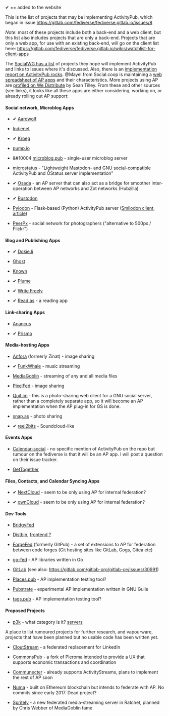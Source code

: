 &#10004; == added to the website

This is the list of projects that may be implementing ActivityPub, which began in issue https://gitlab.com/fediverse/fediverse.gitlab.io/issues/8

*Note*: most of these projects include both a back-end and a web client, but this list also includes projects that are only a back-end. Projects that are only a web app, for use with an existing back-end, will go on the client list here:
https://gitlab.com/fediverse/fediverse.gitlab.io/wikis/watchlist-for-client-apps

The [SocialWG has a list](https://www.w3.org/wiki/Socialwg/ActivityPub_network) of projects they hope will implement ActivityPub and links to Issues where it&#39;s discussed. Also, there is an [implementation report on ActivityPub.rocks](https://activitypub.rocks/implementation-report/). @Mayel from Social.coop is maintaining a [web spreadsheet of AP apps](https://ethercalc.org/fediverse-stacks) and their characteristics. More projects using AP are [profiled on We Distribute](https://medium.com/we-distribute) by Sean Tilley. From these and other sources (see links), it looks like all these apps are either considering, working on, or already rolling out AP support:

#### Social network, Microblog Apps

* &#10004; [Aardwolf](https://github.com/Aardwolf-Social/aardwolf)

* [Indienet](https://source.ind.ie/project/heartbeat-cocoa/issues/194#note_10162)

* &#10004; [Kroeg](https://git.puckipedia.com/kroeg)

* [pump.io](https://github.com/pump-io/pump.io/issues/1241)

* &#10004 [microblog.pub](https://github.com/tsileo/microblog.pub) - single-user microblog server

* [microstatus](https://github.com/Arkanosis/microstatus) - "Lightweight Mastodon- and GNU social-compatible ActivityPub and OStatus server implementation"

* &#10004; [Osada](https://macgirvin.com/wiki/mike/Osada/Home) - an AP server that can also act as a bridge for smoother inter-operation between AP networks and Zot networks (Hubzilla)

* &#10004; [Rustodon](https://github.com/rustodon/rustodon)

* [Pylodon](https://github.com/rowanlupton/pylodon) - Flask-based (Python) ActivityPub server
([Smilodon client](https://github.com/rowanlupton/smilodon), [article](https://blog.rowan.website/2017/12/23/pylodon))

* [PeerPx](https://github.com/peerpx) - social network for photographers ("alternative to 500px / Flickr")

#### Blog and Publishing Apps

* &#10004; [Dokie.li](https://dokie.li)

* [Ghost](https://forum.ghost.org/t/federate-over-activitypub/1989/15)

* [Known](https://github.com/idno/Known/issues/1701)

* &#10004; [Plume](https://github.com/Plume-org/Plume)

* &#10004; [Write Freely](https://writefreely.org)

* &#10004; [Read.as](https://github.com/writeas/Read.as) - a reading app 

#### Link-sharing Apps

* [Anancus](https://gitlab.com/tuxether/anancus)

* &#10004; [Prismo](https://gitlab.com/mbajur/prismo)

#### Media-hosting Apps

* [Anfora](https://github.com/anforaProject/anfora) (formerly Zinat) - image sharing

* &#10004; [FunkWhale](https://medium.com/we-distribute/funkwhale-an-open-source-grooveshark-alternative-begins-activitypub-implementation-cbc10a412b20) - music streaming

* [MediaGoblin](https://issues.mediagoblin.org/ticket/5503) - streaming of any and all media files

* [PixelFed](https://pixelfed.org/) - image sharing

* [Quit.im](https://quit.im) - this is a photo-sharing web client for a GNU social server, rather than a completely separate app, so it will become an AP implementation when the AP plug-in for GS is done.

* [snap.as](https://github.com/snapas) - photo sharing

* &#10004; [reel2bits](https://github.com/rhaamo/reel2bits) - Soundcloud-like
 
#### Events Apps

* [Calendar-social](https://gitea.polonkai.eu/gergely/calendar-social/issues/122) - no specific mention of ActivityPub on the repo but rumour on the fediverse is that it will be an AP app. I will post a question on their issue tracker.

* [GetTogether](https://github.com/GetTogetherComm/GetTogether/issues/60)

#### Files, Contacts, and Calendar Syncing Apps

* &#10004; [NextCloud](https://help.nextcloud.com/t/activitypub-the-new-standard-for-decentralized-networks/26381) - seem to be only using AP for internal federation?

* &#10004; [ownCloud](https://github.com/owncloud/activity/issues/494) - seem to be only using AP for internal federation?

#### Dev Tools

* [BridgyFed](https://github.com/snarfed/bridgy-fed/issues?utf8=%E2%9C%93&q=is%3Aissue+is%3Aopen+activitypub)

* [Distbin](http://distbin.com/about), [frontend ?](https://github.com/gobengo/distbin)

* [ForgeFed](https://github.com/forgefed/forgefed/) (formerly GitPub) - a set of extensions to AP for federation between code forges (Git hosting sites like GitLab, Gogs, Gitea etc)

* [go-fed](https://github.com/go-fed/activity) - AP libraries written in Go

* [GitLab](https://gitlab.com/gitlab-org/gitlab-ce/issues/4013) (see also: https://gitlab.com/gitlab-org/gitlab-ce/issues/30991)

* [Places.pub](https://github.com/w3c/activitypub/issues/282) - AP implementation testing tool?

* [Pubstrate](https://gitlab.com/dustyweb/pubstrate) - experimental AP implementation written in GNU Guile

* [tags.pub](https://github.com/w3c/activitypub/issues/281) - AP implementation testing tool?

#### Proposed Projects

* [p3k](https://indieweb.org/p3k) - what category is it? [servers](https://the-federation.info/p3k)

A place to list rumoured projects for further research, and vapourware, projects that have been planned but no usable code has been written yet.

* [CloutStream](https://pinafore.social/accounts/25168) - a federated replacement for LinkedIn

* [CommonsPub](https://gitlab.com/OpenCoop/CommonsPub) - a fork of Pleroma intended to provide a UX that supports economic transactions and coordination

* [Communecter](https://github.com/pixelhumain/communecter) - already supports ActivityStreams, plans to implement the rest of AP soon

* [Numa](https://github.com/numaverse/numaverse-gateway/issues/3) - built on Ethereum blockchain but intends to federate with AP. No commits since early 2017. Dead project?

* [Spritely](https://gitlab.com/spritely/spritely) - a new federated media-streaming server in Ratchet, planned by Chris Webber of MediaGoblin fame